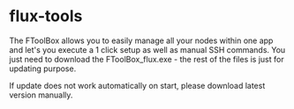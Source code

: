 # flux-tools

The FToolBox allows you to easily manage all your nodes within one app and let's you execute a 1 click setup as well as manual SSH commands.
You just need to download the FToolBox_flux.exe - the rest of the files is just for updating purpose.

If update does not work automatically on start, please download latest version manually.

